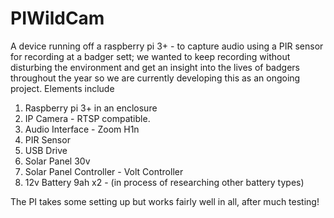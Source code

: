 # PIWildCam
A device running off a raspberry pi 3+ - to capture audio using a PIR sensor for recording at a badger sett; we wanted to keep recording
without disturbing the environment and get an insight into the lives of badgers throughout the year so we are currently developing this as an ongoing
project.
Elements include
1. Raspberry pi 3+ in an enclosure
2. IP Camera - RTSP compatible.
3. Audio Interface - Zoom H1n
4. PIR Sensor
5. USB Drive
6. Solar Panel 30v
7. Solar Panel Controller - Volt Controller
8. 12v Battery 9ah x2 - (in process of researching other battery types)

The PI takes some setting up but works fairly well in all, after much testing! 
